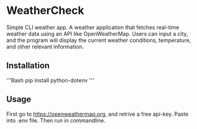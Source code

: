 # WeatherCheck

Simple CLI weather app. A weather application that fetches real-time weather data using an API like OpenWeatherMap. Users can input a city, and the program will display the current weather conditions, temperature, and other relevant information.

## Installation

'''Bash
pip install python-dotenv
'''

## Usage

First go to https://openweathermap.org, and retrive a free api-key. Paste into .env file. Then run in commandline.
